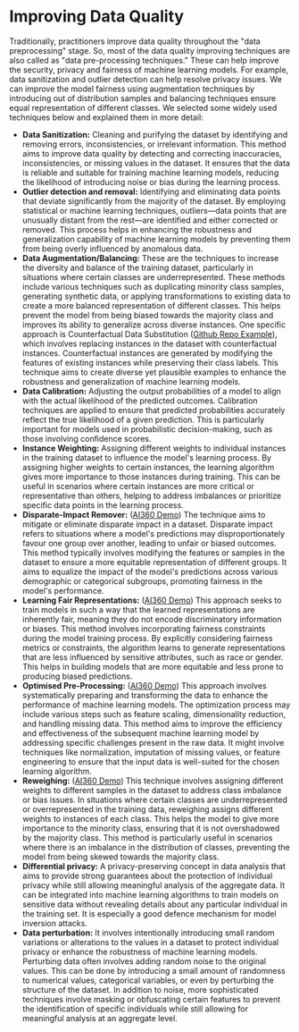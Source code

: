 # Improving Data Quality

Traditionally, practitioners improve data quality throughout the "data preprocessing" stage. So, most of the data quality improving techniques are also called as "data pre-processing techniques." These can help improve the security, privacy and fairness of machine learning models. For example, data sanitization and outlier detection can help resolve privacy issues. We can improve the model fairness using augmentation techniques by introducing out of distribution samples and balancing techniques ensure equal representation of different classes. We selected some widely used techniques below and explained them in more detail:

-	**Data Sanitization:** Cleaning and purifying the dataset by identifying and removing errors, inconsistencies, or irrelevant information. This method aims to improve data quality by detecting and correcting inaccuracies, inconsistencies, or missing values in the dataset. It ensures that the data is reliable and suitable for training machine learning models, reducing the likelihood of introducing noise or bias during the learning process.
-	**Outlier detection and removal:** Identifying and eliminating data points that deviate significantly from the majority of the dataset. By employing statistical or machine learning techniques, outliers—data points that are unusually distant from the rest—are identified and either corrected or removed. This process helps in enhancing the robustness and generalization capability of machine learning models by preventing them from being overly influenced by anomalous data.
-	**Data Augmentation/Balancing:**  These are the techniques to increase the diversity and balance of the training dataset, particularly in situations where certain classes are underrepresented. These methods include various techniques such as duplicating minority class samples, generating synthetic data, or applying transformations to existing data to create a more balanced representation of different classes. This helps prevent the model from being biased towards the majority class and improves its ability to generalize across diverse instances.
One specific approach is Counterfactual Data Substitution ([Github Repo Example](https://github.com/rowanhm/counterfactual-data-substitution.git)), which involves replacing instances in the dataset with counterfactual instances. Counterfactual instances are generated by modifying the features of existing instances while preserving their class labels. This technique aims to create diverse yet plausible examples to enhance the robustness and generalization of machine learning models.
-	**Data Calibration:** Adjusting the output probabilities of a model to align with the actual likelihood of the predicted outcomes. Calibration techniques are applied to ensure that predicted probabilities accurately reflect the true likelihood of a given prediction. This is particularly important for models used in probabilistic decision-making, such as those involving confidence scores.
-	**Instance Weighting:** Assigning different weights to individual instances in the training dataset to influence the model's learning process. By assigning higher weights to certain instances, the learning algorithm gives more importance to those instances during training. This can be useful in scenarios where certain instances are more critical or representative than others, helping to address imbalances or prioritize specific data points in the learning process.
-	**Disparate-Impact Remover:** ([AI360 Demo](https://github.com/Trusted-AI/AIF360/blob/master/examples/demo_disparate_impact_remover.ipynb)) The technique aims to mitigate or eliminate disparate impact in a dataset. Disparate impact refers to situations where a model's predictions may disproportionately favour one group over another, leading to unfair or biased outcomes. This method typically involves modifying the features or samples in the dataset to ensure a more equitable representation of different groups. It aims to equalize the impact of the model's predictions across various demographic or categorical subgroups, promoting fairness in the model's performance.
-	**Learning Fair Representations:** ([AI360 Demo](https://github.com/Trusted-AI/AIF360/blob/master/examples/demo_lfr.ipynb)) This approach seeks to train models in such a way that the learned representations are inherently fair, meaning they do not encode discriminatory information or biases. This method involves incorporating fairness constraints during the model training process. By explicitly considering fairness metrics or constraints, the algorithm learns to generate representations that are less influenced by sensitive attributes, such as race or gender. This helps in building models that are more equitable and less prone to producing biased predictions.
-	**Optimised Pre-Processing:** ([AI360 Demo](https://github.com/Trusted-AI/AIF360/blob/master/examples/demo_optim_data_preproc.ipynb)) This approach involves systematically preparing and transforming the data to enhance the performance of machine learning models. The optimization process may include various steps such as feature scaling, dimensionality reduction, and handling missing data. This method aims to improve the efficiency and effectiveness of the subsequent machine learning model by addressing specific challenges present in the raw data. It might involve techniques like normalization, imputation of missing values, or feature engineering to ensure that the input data is well-suited for the chosen learning algorithm.
-	**Reweighing:** ([AI360 Demo](https://github.com/Trusted-AI/AIF360/blob/master/examples/demo_reweighing_preproc.ipynb)) This technique involves assigning different weights to different samples in the dataset to address class imbalance or bias issues. In situations where certain classes are underrepresented or overrepresented in the training data, reweighing assigns different weights to instances of each class. This helps the model to give more importance to the minority class, ensuring that it is not overshadowed by the majority class. This method is particularly useful in scenarios where there is an imbalance in the distribution of classes, preventing the model from being skewed towards the majority class.
-	**Differential privacy:** A privacy-preserving concept in data analysis that aims to provide strong guarantees about the protection of individual privacy while still allowing meaningful analysis of the aggregate data. It can be integrated into machine learning algorithms to train models on sensitive data without revealing details about any particular individual in the training set. It is especially a good defence mechanism for model inversion attacks.
-	**Data perturbation:** It involves intentionally introducing small random variations or alterations to the values in a dataset to protect individual privacy or enhance the robustness of machine learning models. Perturbing data often involves adding random noise to the original values. This can be done by introducing a small amount of randomness to numerical values, categorical variables, or even by perturbing the structure of the dataset. In addition to noise, more sophisticated techniques involve masking or obfuscating certain features to prevent the identification of specific individuals while still allowing for meaningful analysis at an aggregate level.
